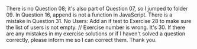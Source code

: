 There is no Question 08; it's also part of Question 07, so I jumped to folder 09.
In Question 16, append is not a function in JavaScript.
There is a mistake in Question 31. No Users: Add an if test to Exercise 28 to make sure the list of users is not empty. // Exercise number is wrong. It's 30.
If there are any mistakes in my exercise solutions or if I haven't solved a question correctly, please inform me so I can correct them. Thank you.
